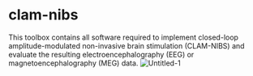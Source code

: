 # clam-nibs
This toolbox contains all software required to implement closed-loop amplitude-modulated non-invasive brain stimulation (CLAM-NIBS) and evaluate the resulting electroencephalography (EEG) or magnetoencephalography (MEG) data.
![Untitled-1](https://github.com/davidhaslacher/clam-nibs/assets/17557712/60749a65-d612-4da5-98c9-3ed09881578b)

